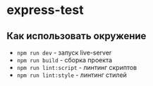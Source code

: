 # express-test

## Как использовать окружение

- `npm run dev` - запуск live-server
- `npm run build` - сборка проекта
- `npm run lint:script` - линтинг скриптов
- `npm run lint:style` - линтинг стилей
